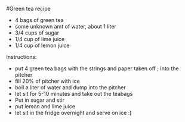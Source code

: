 #Green tea recipe

- 4 bags of green tea 
- some unknown amt of water, about 1 liter 
- 3/4 cups of sugar 
- 1/4 cup of lime juice 
- 1/4 cup of lemon juice


Instructions: 

- put 4 green tea bags with the strings and paper taken off ; Into the pitcher
- fill 20% of pitcher with ice 
- boil a liter of water and dump into the pitcher 
- let sit for 5-10 minutes and take out the teabags 
- Put in sugar and stir 
- put lemon and lime juice 
- let sit in the fridge overnight and serve on ice :) 
